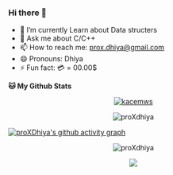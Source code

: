 ### Hi there 👋


- 🌱 I’m currently Learn about Data structers
- 💬 Ask me about C/C++
- 📫 How to reach me: prox.dhiya@gmail.com
- 😄 Pronouns: Dhiya
- ⚡ Fun fact: 💳 = 00.00$

**🐱 My Github Stats** 

<p align="center">
<a href="https://github.com/ryo-ma/github-profile-trophy"><img src="https://github-profile-trophy.vercel.app/?username=proXdhiya&theme=dracula" alt="kacemws" /></a>
</p>

<p align="center"><img src="https://github-readme-stats.vercel.app/api/top-langs?username=proXDhiya&show_icons=true&theme=tokyonight&locale=en&layout=compact" alt="proXdhiya" /></p>

[![proXDhiya's github activity graph](https://activity-graph.herokuapp.com/graph?username=proXDhiya&theme=github)](https://github.com/proXDhiya/github-readme-activity-graph)

<p align="center"> <img src="https://github-readme-stats.vercel.app/api?username=proXDhiya&show_icons=true&theme=gotham" alt="proXdhiya" />

<p align="center">
<img src="https://metrics.lecoq.io/proXDhiya?template=classic&base.header=0&base.activity=0&base.community=0&base.repositories=0&base.metadata=0&isocalendar=1&pagespeed=1&pagespeed.detailed=false&pagespeed.screenshot=false&isocalendar.duration=half-year&config.timezone=Africa%2FAlgiers&config.animated=true" />
</p>
